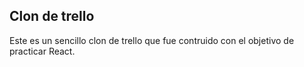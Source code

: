 ##  Clon de trello 

Este es un sencillo clon de trello que fue contruido con el objetivo de practicar React. 
